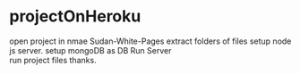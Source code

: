 # projectOnHeroku
open project in nmae Sudan-White-Pages
extract folders of files
setup node js server.
setup mongoDB as DB
Run Server  
run project files
thanks.
